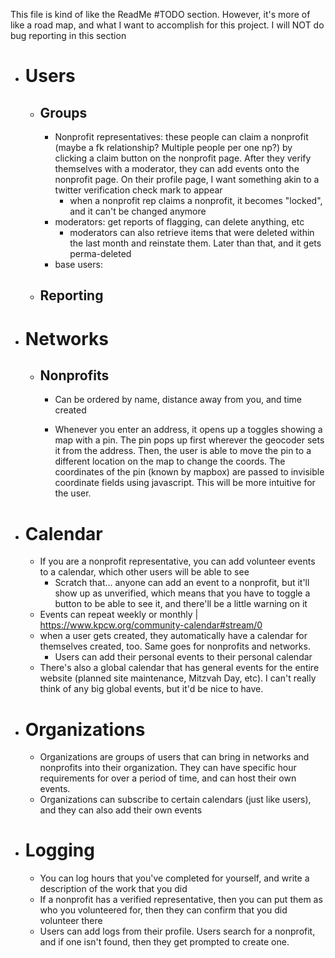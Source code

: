This file is kind of like the ReadMe #TODO section. However, it's more of like a road map, and what I want to accomplish for this project.
I will NOT do bug reporting in this section

* # Users
	* ## Groups
		* Nonprofit representatives: these people can claim a nonprofit (maybe a fk relationship? Multiple people per one np?) by clicking a claim button on the nonprofit page. After they verify themselves with a moderator, they can add events onto the nonprofit page. On their profile page, I want something akin to a twitter verification check mark to appear
			* when a nonprofit rep claims a nonprofit, it becomes "locked", and it can't be changed anymore
		* moderators: get reports of flagging, can delete anything, etc
			* moderators can also retrieve items that were deleted within the last month and reinstate them. Later than that, and it gets perma-deleted
		* base users:
	* ## Reporting
* # Networks
	* ## Nonprofits
		* Can be ordered by name, distance away from you, and time created

		* Whenever you enter an address, it opens up a toggles showing a map with a pin. The pin pops up first wherever the geocoder sets it from the address. Then, the user is able to move the pin to a different location on the map to change the coords. The coordinates of the pin (known by mapbox) are passed to invisible coordinate fields using javascript. This will be more intuitive for the user.
* # Calendar
	* If you are a nonprofit representative, you can add volunteer events to a calendar, which other users will be able to see
		* Scratch that... anyone can add an event to a nonprofit, but it'll show up as unverified, which means that you have to toggle a button to be able to see it, and there'll be a little warning on it
	* Events can repeat weekly or monthly | https://www.kpcw.org/community-calendar#stream/0
	* when a user gets created, they automatically have a calendar for themselves created, too. Same goes for nonprofits and networks.
		* Users can add their personal events to their personal calendar
	* There's also a global calendar that has general events for the entire website (planned site maintenance, Mitzvah Day, etc). I can't really think of any big global events, but it'd be nice to have.
* # Organizations
	* Organizations are groups of users that can bring in networks and nonprofits into their organization. They can have specific hour requirements for over a period of time, and can host their own events.
	* Organizations can subscribe to certain calendars (just like users), and they can also add their own events
* # Logging
	* You can log hours that you've completed for yourself, and write a description of the work that you did
	* If a nonprofit has a verified representative, then you can put them as who you volunteered for, then they can confirm that you did volunteer there
	* Users can add logs from their profile. Users search for a nonprofit, and if one isn't found, then they get prompted to create one.
